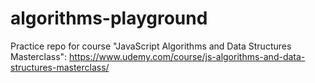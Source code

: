 # algorithms-playground

Practice repo for course "JavaScript Algorithms and Data Structures Masterclass": https://www.udemy.com/course/js-algorithms-and-data-structures-masterclass/
